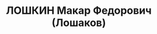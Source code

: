 ---
title: ЛОШКИН Макар Федорович (Лошаков)
description: 'род. 1902, д. Ложкина, Пермско-Ильинский р-н, Пермская обл., русский,
  обр: н/высшее. Род занятий: Камское речное пароходство, врид нач. стройконторы,
  прож: г. Пермь. Арест. 16.07.1937. Приговор: 23.01.1938, обв.: вред., АСД, соучастие
  в терр. - 15 лет лишения свободы. Реабилитация - УНКГБ по Молотовской области, 19.08.1943'
---